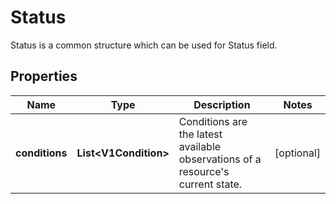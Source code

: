 

# Status

Status is a common structure which can be used for Status field.

## Properties

| Name | Type | Description | Notes |
|------------ | ------------- | ------------- | -------------|
|**conditions** | **List&lt;V1Condition&gt;** | Conditions are the latest available observations of a resource&#39;s current state. |  [optional] |



